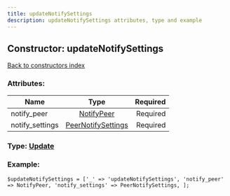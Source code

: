 ```yaml
---
title: updateNotifySettings
description: updateNotifySettings attributes, type and example
---
```

## Constructor: updateNotifySettings  
[Back to constructors index](index.md)



### Attributes:

| Name     |    Type       | Required |
|----------|:-------------:|---------:|
|notify\_peer|[NotifyPeer](../types/NotifyPeer.md) | Required|
|notify\_settings|[PeerNotifySettings](../types/PeerNotifySettings.md) | Required|



### Type: [Update](../types/Update.md)


### Example:

```
$updateNotifySettings = ['_' => 'updateNotifySettings', 'notify_peer' => NotifyPeer, 'notify_settings' => PeerNotifySettings, ];
```  

